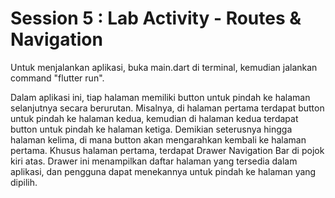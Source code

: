 # Session 5 : Lab Activity - Routes & Navigation

Untuk menjalankan aplikasi, buka main.dart di terminal, kemudian jalankan command "flutter run".

Dalam aplikasi ini, tiap halaman memiliki button untuk pindah ke halaman selanjutnya secara berurutan. Misalnya, di halaman pertama terdapat button untuk pindah ke halaman kedua, kemudian di halaman kedua terdapat button untuk pindah ke halaman ketiga. Demikian seterusnya hingga halaman kelima, di mana button akan mengarahkan kembali ke halaman pertama. Khusus halaman pertama, terdapat Drawer Navigation Bar di pojok kiri atas. Drawer ini menampilkan daftar halaman yang tersedia dalam aplikasi, dan pengguna dapat menekannya untuk pindah ke halaman yang dipilih.

